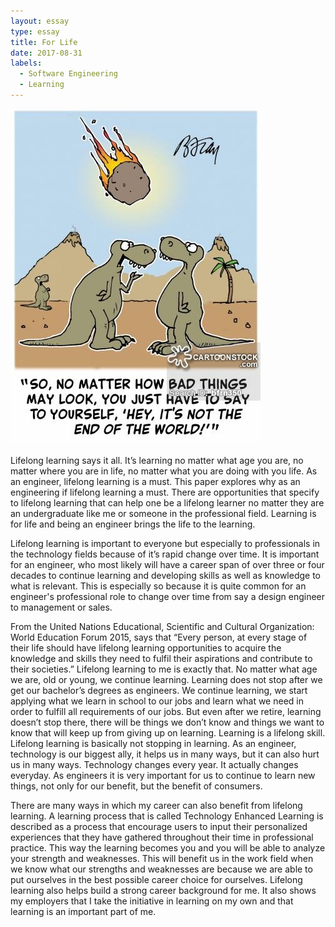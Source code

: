 ```yaml
---
layout: essay
type: essay
title: For Life
date: 2017-08-31
labels:
  - Software Engineering
  - Learning
---
```


<img class="ui tiny left circular floated image" src="../images/lifelong.jpg">

Lifelong learning says it all. It’s learning no matter what age you are, no matter where you are in life, no matter what you are doing with you life. As an engineer, lifelong learning is a must. This paper explores why as an engineering if lifelong learning a must. There are opportunities that specify to lifelong learning that can help one be a lifelong learner no matter they are an undergraduate like me or someone in the professional field. Learning is for life and being an engineer brings the life to the learning. 

Lifelong learning is important to everyone but especially to professionals in the technology fields because of it’s rapid change over time. It is important for an engineer, who most likely will have a career span of over three or four decades to continue learning and developing skills as well as knowledge to what is relevant. This is especially so because it is quite common for an engineer's professional role to change over time from say a design engineer to management or sales. 

From the United Nations Educational, Scientific and Cultural Organization: World Education Forum 2015, says that “Every person, at every stage of their life should have lifelong learning opportunities to acquire the knowledge and skills they need to fulfil their aspirations and contribute to their societies.” Lifelong learning to me is exactly that. No matter what age we are, old or young, we continue learning. Learning does not stop after we get our bachelor’s degrees as engineers. We continue learning, we start applying what we learn in school to our jobs and learn what we need in order to fulfill all requirements of our jobs. But even after we retire, learning doesn’t stop there, there will be things we don’t know and things we want to know that will keep up from giving up on learning. Learning is a lifelong skill.  Lifelong learning is basically not stopping in learning. As an engineer, technology is our biggest ally, it helps us in many ways, but it can also hurt us in many ways. Technology changes every year. It actually changes everyday. As engineers it is very important for us to continue to learn new things, not only for our benefit, but the benefit of consumers.

There are many ways in which my career can also benefit from lifelong learning. A learning process that is called Technology Enhanced Learning is described as a process that encourage users to input their personalized experiences that they have gathered throughout their time in professional practice. This way the learning becomes you and you will be able to analyze your strength and weaknesses. This will benefit us in the work field when we know what our strengths and weaknesses are because we are able to put ourselves in the best possible career choice for ourselves. Lifelong learning also helps build a strong career background for me. It also shows my employers that I take the initiative in learning on my own and that learning is an important part of me. 


